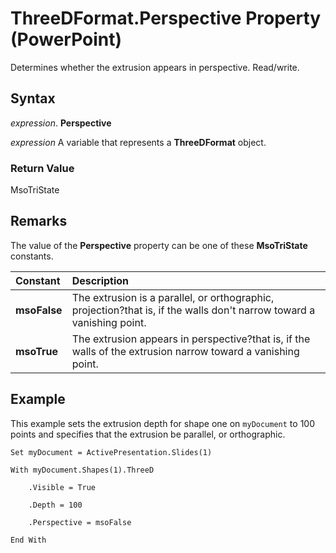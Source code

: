 
# ThreeDFormat.Perspective Property (PowerPoint)

Determines whether the extrusion appears in perspective. Read/write.


## Syntax

 _expression_. **Perspective**

 _expression_ A variable that represents a **ThreeDFormat** object.


### Return Value

MsoTriState


## Remarks

The value of the  **Perspective** property can be one of these **MsoTriState** constants.



|**Constant**|**Description**|
|:-----|:-----|
|**msoFalse**|The extrusion is a parallel, or orthographic, projection?that is, if the walls don't narrow toward a vanishing point. |
|**msoTrue**| The extrusion appears in perspective?that is, if the walls of the extrusion narrow toward a vanishing point.|

## Example

This example sets the extrusion depth for shape one on  `myDocument` to 100 points and specifies that the extrusion be parallel, or orthographic.


```
Set myDocument = ActivePresentation.Slides(1)

With myDocument.Shapes(1).ThreeD

    .Visible = True

    .Depth = 100

    .Perspective = msoFalse

End With
```

